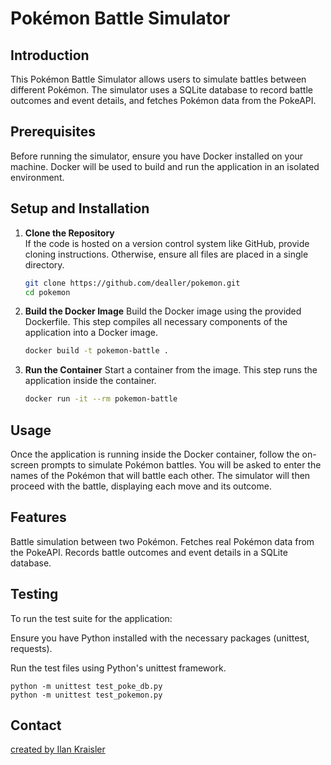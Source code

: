 # Pokémon Battle Simulator

## Introduction
This Pokémon Battle Simulator allows users to simulate battles between different Pokémon. The simulator uses a SQLite database to record battle outcomes and event details, and fetches Pokémon data from the PokeAPI.

## Prerequisites
Before running the simulator, ensure you have Docker installed on your machine. Docker will be used to build and run the application in an isolated environment.

## Setup and Installation
1. **Clone the Repository**  
   If the code is hosted on a version control system like GitHub, provide cloning instructions. Otherwise, ensure all files are placed in a single directory.

   ```bash
   git clone https://github.com/dealler/pokemon.git
   cd pokemon

2. **Build the Docker Image**
   Build the Docker image using the provided Dockerfile. This step compiles all necessary components of the application into a Docker image.

    ```bash
    docker build -t pokemon-battle .
3. **Run the Container**
   Start a container from the image. This step runs the application inside the container.

    ```bash
   docker run -it --rm pokemon-battle
   
## Usage
   Once the application is running inside the Docker container, follow the on-screen prompts to simulate Pokémon battles. You will be asked to enter the names of the Pokémon that will battle each other. The simulator will then proceed with the battle, displaying each move and its outcome.

## Features
Battle simulation between two Pokémon.
Fetches real Pokémon data from the PokeAPI.
Records battle outcomes and event details in a SQLite database.
## Testing
To run the test suite for the application:

Ensure you have Python installed with the necessary packages (unittest, requests).

Run the test files using Python's unittest framework.

    
    python -m unittest test_poke_db.py
    python -m unittest test_pokemon.py




## Contact
[created by Ilan Kraisler](https://www.linkedin.com/in/ilan-kraisler-29815734/)